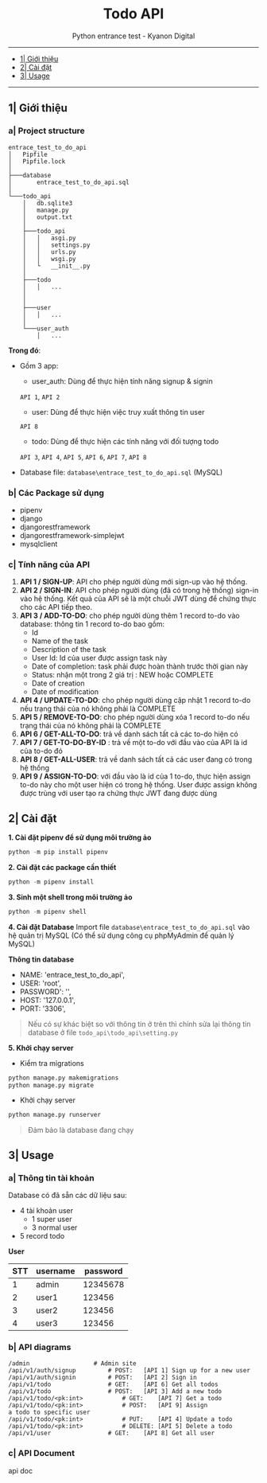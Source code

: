 <div align="center">

# Todo API
Python entrance test - Kyanon Digital
  
</div>

---

- [1| Giới thiệu](#giới-thiệu)
- [2| Cài đặt](#cài-đặt)
- [3| Usage](#usage)

---

## 1| Giới thiệu
### a| Project structure
```
entrace_test_to_do_api
│   Pipfile
│   Pipfile.lock
│
├───database
│       entrace_test_to_do_api.sql
│
└───todo_api
    │   db.sqlite3
    │   manage.py
    │   output.txt
    │
    ├───todo_api
    │   │   asgi.py
    │   │   settings.py
    │   │   urls.py
    │   │   wsgi.py
    │   └   __init__.py
    │   
    ├───todo
    │   │   ...
    │
    │
    ├───user
    │   │   ...
    │
    └───user_auth
        │   ...

```


**Trong đó**:
+ Gồm 3 app: 
	+ user_auth: Dùng để thực hiện tính năng signup & signin 

	`API 1`, `API 2`
	+ user: Dùng để thực hiện việc truy xuất thông tin user

	`API 8`
	+ todo: Dùng để thực hiện các tính năng với đối tượng todo

	`API 3`, `API 4`, `API 5`, `API 6`, `API 7`, `API 8`
+ Database file: ```database\entrace_test_to_do_api.sql``` (MySQL)

### b| Các Package sử dụng
+ pipenv
+ django
+ djangorestframework
+ djangorestframework-simplejwt
+ mysqlclient

### c| Tính năng của API
1. **API 1 / SIGN-UP**: API cho phép người dùng mới sign-up vào hệ thống. 
2. **API 2 / SIGN-IN**: API cho phép người dùng (đã có trong hệ thống) sign-in vào hệ thống. Kết quả của API sẽ là một chuỗi JWT dùng để chứng thực cho các API tiếp theo. 
3. **API 3 / ADD-TO-DO**: cho phép người dùng thêm 1 record to-do vào database: thông tin 1 record to-do bao gồm: 
	- Id 
	- Name of the task 
	- Description of the task 
	- User Id: Id của user được assign task này 
	- Date of completion: task phải được hoàn thành trước thời gian này 
	- Status: nhận một trong 2 giá trị : NEW hoặc COMPLETE 
	- Date of creation 
	- Date of modification 
4. **API 4 / UPDATE-TO-DO**: cho phép người dùng cập nhật 1 record to-do nếu trạng thái của nó không phải là COMPLETE 
5. **API 5 / REMOVE-TO-DO**: cho phép người dùng xóa 1 record to-do nếu trạng thái của nó không phải là COMPLETE 
6. **API 6 / GET-ALL-TO-DO**: trả về danh sách tất cả các to-do hiện có
7. **API 7 / GET-TO-DO-BY-ID** : trả về một to-do với đầu vào của API là id của to-do đó 
8. **API 8 / GET-ALL-USER**: trả về danh sách tất cả các user đang có trong hệ thống 
9. **API 9 / ASSIGN-TO-DO**: với đầu vào là id của 1 to-do, thực hiện assign to-do này cho một user hiện có trong hệ thống. User được assign không được trùng với user tạo ra chứng thực JWT đang được dùng

## 2| Cài đặt

**1. Cài đặt pipenv để sử dụng môi trường ảo**
```python
python -m pip install pipenv
```

**2. Cài đặt các package cần thiết**
```python
python -m pipenv install 
```

**3. Sinh một shell trong môi trường ảo**
```python
python -m pipenv shell
```

**4. Cài đặt Database**
Import file ```database\entrace_test_to_do_api.sql``` vào hệ quản trị MySQL (Có thể sử dụng công cụ phpMyAdmin để quản lý MySQL)

**Thông tin database**
+ NAME: 'entrace_test_to_do_api',
+ USER: 'root',
+ PASSWORD': '',
+ HOST: '127.0.0.1',
+ PORT: '3306',

> Nếu có sự khác biệt so với thông tin ở trên thì chỉnh sửa lại thông tin database ở file ```todo_api\todo_api\setting.py```

**5. Khởi chạy server**


+ Kiểm tra mỉgrations
```python
python manage.py makemigrations
python manage.py migrate
```

+ Khởi chạy server
```python
python manage.py runserver
```

> Đảm bảo là database đang chạy

## 3| Usage

### a| Thông tin tài khoản
Database có đã sẵn các dữ liệu sau:

+ 4 tài khoản user
	+ 1 super user
	+ 3 normal user
+ 5 record todo

**User**

| STT | username | password |
|-----|----------|----------|
| 1   | admin    | 12345678 |
| 2   | user1    | 123456   |
| 3   | user2    | 123456   |
| 4   | user3    | 123456   |

### b| API diagrams

```text
/admin					# Admin site
/api/v1/auth/signup			# POST:   [API 1] Sign up for a new user
/api/v1/auth/signin			# POST:   [API 2] Sign in
/api/v1/todo				# GET:    [API 6] Get all todos
/api/v1/todo				# POST:   [API 3] Add a new todo
/api/v1/todo/<pk:int>			# GET:    [API 7] Get a todo
/api/v1/todo/<pk:int>			# POST:   [API 9] Assign a todo to specific user
/api/v1/todo/<pk:int>			# PUT:    [API 4] Update a todo
/api/v1/todo/<pk:int>			# DELETE: [API 5] Delete a todo
/api/v1/user				# GET:    [API 8] Get all user

```

### c| API Document
api doc
